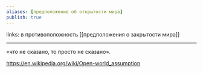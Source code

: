 ```yaml
---
aliases: [предположение об открытости мира]
publish: true
---
```

links: в противоположность [[предположения о закрытости мира]]

---

«что не сказано, то просто не сказано».

https://en.wikipedia.org/wiki/Open-world_assumption